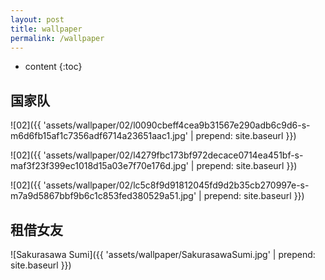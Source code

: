 ```yaml
---
layout: post
title: wallpaper
permalink: /wallpaper
---
```


* content
  {:toc}


国家队
-
![02]({{ 'assets/wallpaper/02/l0090cbeff4cea9b31567e290adb6c9d6-s-m6d6fb15af1c7356adf6714a23651aac1.jpg' | prepend: site.baseurl  }})

![02]({{ 'assets/wallpaper/02/l4279fbc173bf972decace0714ea451bf-s-maf3f23f399ec1018d15a03e7f70e176d.jpg' | prepend: site.baseurl  }})

![02]({{ 'assets/wallpaper/02/lc5c8f9d91812045fd9d2b35cb270997e-s-m7a9d5867bbf9b6c1c853fed380529a51.jpg' | prepend: site.baseurl  }})

租借女友
-
![Sakurasawa Sumi]({{ 'assets/wallpaper/SakurasawaSumi.jpg' | prepend: site.baseurl  }})


